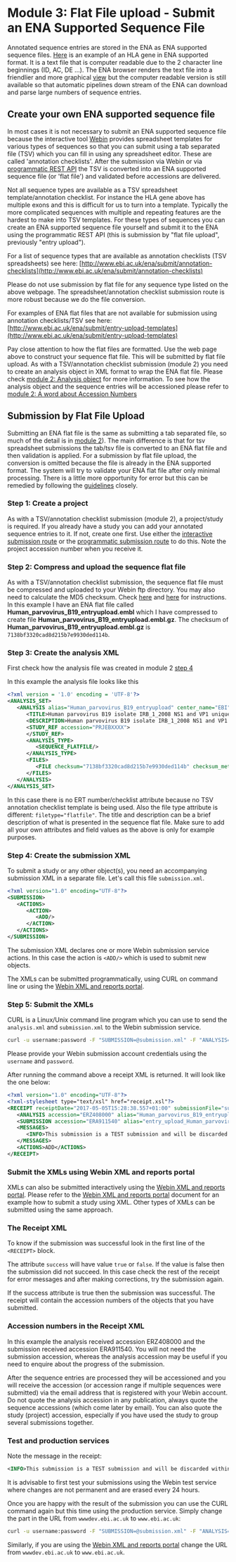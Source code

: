 # Module 3: Flat File upload - Submit an ENA Supported Sequence File

Annotated sequence entries are stored in the ENA as ENA supported sequence files. [Here](http://www.ebi.ac.uk/ena/data/view/KU963029&display=text) is an example of an HLA gene in ENA supported format. It is a text file that is computer readable due to the 2 character line beginnings (ID, AC, DE ...). The ENA browser renders the text file into a friendlier and more graphical [view](http://www.ebi.ac.uk/ena/data/view/KU963029) but the computer readable version is still available so that automatic pipelines down stream of the ENA can download and parse large numbers of sequence entries.

## Create your own ENA supported sequence file

In most cases it is not necessary to submit an ENA supported sequence file because the interactive tool [Webin](https://www.ebi.ac.uk/ena/submit/sra/#home) provides spreadsheet templates for various types of sequences so that you can submit using a tab separated file (TSV) which you can fill in using any spreadsheet editor. These are called 'annotation checklists'. After the submission via Webin or via <a href="./prog_04.html">programmatic REST API</a> the TSV is converted into an ENA supported sequence file (or 'flat file') and validated before accessions are delivered. 

Not all sequence types are available as a TSV spreadsheet template/annotation checklist. For instance the HLA gene above has multiple exons and this is difficult for us to turn into a template. Typically the more complicated sequences with multiple and repeating features are the hardest to make into TSV templates. For these types of sequences you can create an ENA supported sequence file yourself and submit it to the ENA using the programmatic REST API (this is submission by "flat file upload", previously "entry upload").

For a list of sequence types that are available as annotation checklists (TSV spreadsheets) see here:
[http://www.ebi.ac.uk/ena/submit/annotation-checklists](http://www.ebi.ac.uk/ena/submit/annotation-checklists)

Please do not use submission by flat file for any sequence type listed on the above webpage. The spreadsheet/annotation checklist submission route is more robust because we do the file conversion.

For examples of ENA flat files that are not available for submission using annotation checklists/TSV see here:
[http://www.ebi.ac.uk/ena/submit/entry-upload-templates](http://www.ebi.ac.uk/ena/submit/entry-upload-templates) 

Pay close attention to how the flat files are formatted. Use the web page above to construct your sequence flat file. This will be submitted by flat file upload. As with a TSV/annotation checklist submission (module 2) you need to create an analysis object in XML format to wrap the ENA flat file. Please check <a href="./prog_04.html#the-analysis-object">module 2: Analysis object</a> for more information.  To see how the analysis object and the sequence entries will be accessioned please refer to <a href="./prog_04.html#a-word-about-accession-numbers">module 2: A word about Accession Numbers</a>


## Submission by Flat File Upload

Submitting an ENA flat file is the same as submitting a tab separated file, so much of the detail is in <a href="./prog_04.html">module 2</a>). The main difference is that for tsv spreadsheet submissions the tab/tsv file is converted to an ENA flat file and then validation is applied. For a submission by flat file upload, the conversion is omitted because the file is already in the ENA supported format. The system will try to validate your ENA flat file after only minimal processing. There is a little more opportunity for error but this can be remedied by following the [guidelines](http://www.ebi.ac.uk/ena/submit/entry-upload-templates) closely.

### Step 1: Create a project

As with a TSV/annotation checklist submission (module 2), a project/study is required. If you already have a study you can add your annotated sequence entries to it. If not, create one first. Use either the <a href="./mod_02.html">interactive submission route</a> or the <a href="./prog_02.html">programmatic submission route</a> to do this. Note the project accession number when you receive it.

### Step 2: Compress and upload the sequence flat file

As with a TSV/annotation checklist submission, the sequence flat file must be compressed and uploaded to your Webin ftp directory. You may also need to calculate the MD5 checksum. Check <a href="./prog_04.html#step-3-upload-the-tsv-file-to-your-ftp-directory">here</a> and <a href="./file_prep.html">here</a> for instructions.
In this example I have an ENA flat file called **Human_parvovirus_B19_entryupload.embl** which I have compressed to create file **Human_parvovirus_B19_entryupload.embl.gz**. The checksum of **Human_parvovirus_B19_entryupload.embl.gz** is `7138bf3320cad8d215b7e9930ded114b`.

### Step 3: Create the analysis XML

First check how the analysis file was created in module 2 <a href="./prog_04.html#step-4-prepare-the-analysis-xml-file">step 4</a>

In this example the analysis file looks like this

```xml
<?xml version = '1.0' encoding = 'UTF-8'?>
<ANALYSIS_SET>
   <ANALYSIS alias="Human_parvovirus_B19_entryupload" center_name="EBI">
      <TITLE>Human parvovirus B19 isolate IRB_1_2008 NS1 and VP1 unique region genes, partial cds</TITLE>
      <DESCRIPTION>Human parvovirus B19 isolate IRB_1_2008 NS1 and VP1 unique region genes, partial cds</DESCRIPTION>
      <STUDY_REF accession="PRJEBXXXX">
      </STUDY_REF>
      <ANALYSIS_TYPE>
         <SEQUENCE_FLATFILE/>
      </ANALYSIS_TYPE>
      <FILES>
         <FILE checksum="7138bf3320cad8d215b7e9930ded114b" checksum_method="MD5" filename="Human_parvovirus_B19_entryupload.embl.gz" filetype="flatfile"/>
      </FILES>
   </ANALYSIS>
</ANALYSIS_SET>
```

In this case there is no ERT number/checklist attribute because no TSV annotation checklist template is being used. Also the file type attribute is different: `filetype="flatfile"`. The title and description can be a brief description of what is presented in the sequence flat file. Make sure to add all your own attributes and field values as the above is only for example purposes.

### Step 4: Create the submission XML

To submit a study or any other object(s), you need an accompanying submission XML in a separate file. 
Let's call this file `submission.xml`. 

```xml
<?xml version="1.0" encoding="UTF-8"?>
<SUBMISSION>
   <ACTIONS>
      <ACTION>
         <ADD/>
      </ACTION>
   </ACTIONS>
</SUBMISSION>
```

The submission XML declares one or more Webin submission service actions. 
In this case the action is `<ADD/>` which is used to submit new objects. 

The XMLs can be submitted programmatically, using CURL on command line or 
using the [Webin XML and reports portal](prog_11.html).

### Step 5: Submit the XMLs

CURL is a Linux/Unix command line program which you can use to send the `analysis.xml` and `submission.xml`
to the Webin submission service.

```bash
curl -u username:password -F "SUBMISSION=@submission.xml" -F "ANALYSIS=@analysis.xml" "https://wwwdev.ebi.ac.uk/ena/submit/drop-box/submit/"
```

Please provide your Webin submission account credentials using the `username` and `password`.

After running the command above a receipt XML is returned. It will look like the one below:

```xml
<?xml version="1.0" encoding="UTF-8"?>
<?xml-stylesheet type="text/xsl" href="receipt.xsl"?>
<RECEIPT receiptDate="2017-05-05T15:28:38.557+01:00" submissionFile="submission.xml" success="true">
   <ANALYSIS accession="ERZ408000" alias="Human_parvovirus_B19_entryupload" status="PRIVATE" />
   <SUBMISSION accession="ERA911540" alias="entry_upload_Human_parvovirus_B19" />
   <MESSAGES>
      <INFO>This submission is a TEST submission and will be discarded within 24 hours</INFO>
   </MESSAGES>
   <ACTIONS>ADD</ACTIONS>
</RECEIPT>
```

### Submit the XMLs using Webin XML and reports portal

XMLs can also be submitted interactively using the [Webin XML and reports portal](prog_11.html).
Please refer to the [Webin XML and reports portal](prog_11.html) document for an example how
to submit a study using XML. Other types of XMLs can be submitted using the same approach. 

### The Receipt XML

To know if the submission was successful look in the first line of the `<RECEIPT>` block. 

The attribute `success` will have value `true` or `false`. If the value 
is false then the submission did not succeed. In this case check the rest of 
the receipt for error messages and after making corrections, try the submission again. 

If the success attribute is true then the submission was successful. The receipt will 
contain the accession numbers of the objects that you have submitted.

### Accession numbers in the Receipt XML

In this example the analysis received accession ERZ408000 and the submission received accession ERA911540. 
You will not need the submission accession, whereas the analysis accession may be useful if you need to 
enquire about the progress of the submission. 

After the sequence entries are processed they will be accessioned and you will receive the accession 
(or accession range if multiple sequences were submitted) via the email address that is registered 
with your Webin account. Do not quote the analysis accession in any publication, always quote the 
sequence accessions (which come later by email). You can also quote the study (project) accession,
especially if you have used the study to group several submissions together.

### Test and production services

Note the message in the receipt:
```xml
<INFO>This submission is a TEST submission and will be discarded within 24 hours</INFO>
```

It is advisable to first test your submissions using the Webin test service where changes are not permanent 
and are erased every 24 hours. 

Once you are happy with the result of the submission you can use the CURL command again 
but this time using the production service. Simply change the part in the URL from `wwwdev.ebi.ac.uk` to 
`www.ebi.ac.uk`:

```bash
curl -u username:password -F "SUBMISSION=@submission.xml" -F "ANALYSIS=@analysis.xml" "https://www.ebi.ac.uk/ena/submit/drop-box/submit/"
```

Similarly, if you are using the [Webin XML and reports portal](prog_11.html) change the URL from 
`wwwdev.ebi.ac.uk` to `www.ebi.ac.uk`.



